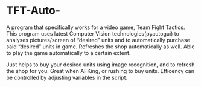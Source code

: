 # TFT-Auto-

A program that specifically works for a video game, Team Fight Tactics. This program uses latest Computer Vision technologies(pyautogui) to analyses pictures/screen of “desired” units and to automatically purchase said “desired” units in game. Refreshes the shop automatically as well. Able to play the game automatically to a certain extent.

Just helps to buy your desired units using image recognition, and to refresh the shop for you. Great when AFKing, or rushing to buy units. Efficency can be controlled by adjusting variables in the script.


